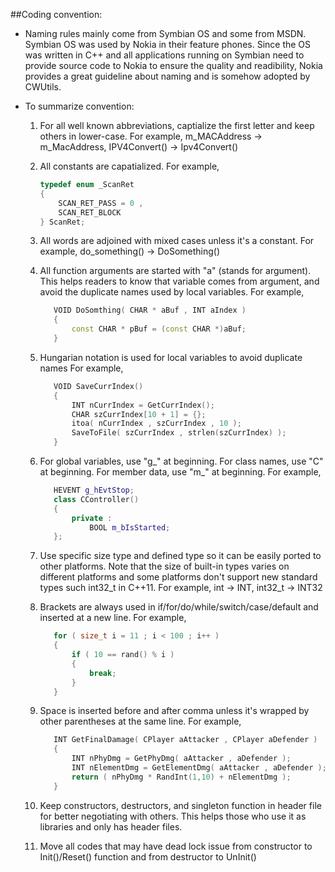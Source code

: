 ##Coding convention:

- Naming rules mainly come from Symbian OS and some from MSDN. Symbian OS was used
  by Nokia in their feature phones. Since the OS was written in C++ and all applications
  running on Symbian need to provide source code to Nokia to ensure the quality and readibility,
  Nokia provides a great guideline about naming and is somehow adopted by CWUtils.

- To summarize convention:

  1. For all well known abbreviations, captialize the first letter and keep others in lower-case.
     For example, m_MACAddress -> m_MacAddress, IPV4Convert() -> Ipv4Convert()

  2. All constants are capatialized.
     For example,

     ```C++
     typedef enum _ScanRet
     {
         SCAN_RET_PASS = 0 ,
         SCAN_RET_BLOCK
     } ScanRet;
     ```

  3. All words are adjoined with mixed cases unless it's a constant.
     For example, do_something() -> DoSomething()

  4. All function arguments are started with "a" (stands for argument).
     This helps readers to know that variable comes from argument, and avoid the duplicate names used
     by local variables.
     For example,

     ```C++
        VOID DoSomthing( CHAR * aBuf , INT aIndex )
        {
            const CHAR * pBuf = (const CHAR *)aBuf;
        }
     ```

  5. Hungarian notation is used for local variables to avoid duplicate names
     For example,

     ```C++
        VOID SaveCurrIndex()
        {
            INT nCurrIndex = GetCurrIndex();
            CHAR szCurrIndex[10 + 1] = {};
            itoa( nCurrIndex , szCurrIndex , 10 );
            SaveToFile( szCurrIndex , strlen(szCurrIndex) );
        }
     ```

  6. For global variables, use "g_" at beginning.
     For class names, use "C" at beginning.
     For member data, use "m_" at beginning.
     For example,

     ```C++
        HEVENT g_hEvtStop;
        class CController()
        {
            private :
                BOOL m_bIsStarted;
        };
     ```

  7. Use specific size type and defined type so it can be easily ported to other platforms.
     Note that the size of built-in types varies on different platforms and some platforms
     don't support new standard types such int32_t in C++11.
     For example, int -> INT, int32_t -> INT32

  8. Brackets are always used in if/for/do/while/switch/case/default and inserted at a new line.
     For example,

     ```C++
        for ( size_t i = 11 ; i < 100 ; i++ )
        {
            if ( 10 == rand() % i )
            {
                break;
            }
        }
     ```

  9. Space is inserted before and after comma unless it's wrapped by other parentheses at the same line.
     For example,

     ```C++
        INT GetFinalDamage( CPlayer aAttacker , CPlayer aDefender )
        {
            INT nPhyDmg = GetPhyDmg( aAttacker , aDefender );
            INT nElementDmg = GetElementDmg( aAttacker , aDefender );
            return ( nPhyDmg * RandInt(1,10) + nElementDmg );
        }
     ```

  10. Keep constructors, destructors, and singleton function in header file for better negotiating with others.
      This helps those who use it as libraries and only has header files.

  11. Move all codes that may have dead lock issue from constructor to Init()/Reset() function
      and from destructor to UnInit()